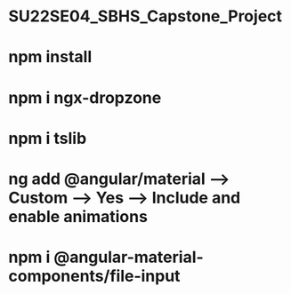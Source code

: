 # SU22SE04_SBHS_Capstone_Project
# npm install
# npm i ngx-dropzone
# npm i tslib
# ng add @angular/material --> Custom --> Yes --> Include and enable animations
# npm i @angular-material-components/file-input
